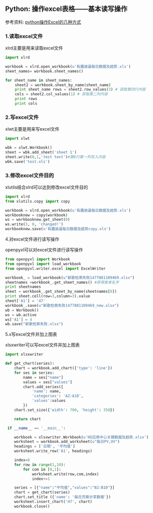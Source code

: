 ## Python: 操作excel表格——基本读写操作

参考资料: [python操作Excel的几种方式](https://www.cnblogs.com/lingwang3/p/6416023.html)

### 1.读取excel文件

xlrd主要是用来读取excel文件

```python
import xlrd

workbook = xlrd.open_workbook(u'有趣装逼每日数据及趋势.xls')
sheet_names= workbook.sheet_names()

for sheet_name in sheet_names:
　　 sheet2 = workbook.sheet_by_name(sheet_name)
　　 print sheet_name rows = sheet2.row_values(3) # 获取第四行内容
　　 cols = sheet2.col_values(1) # 获取第二列内容
　　 print rows
　　 print cols
```
 

### 2.写excel文件

xlwt主要是用来写excel文件

```python
import xlwt

wbk = xlwt.Workbook()
sheet = wbk.add_sheet('sheet 1')
sheet.write(0,1,'test text')#第0行第一列写入内容
wbk.save('test.xls')
```
 

### 3.修改excel文件目的

xlutils结合xlrd可以达到修改excel文件目的

```python
import xlrd
from xlutils.copy import copy

workbook = xlrd.open_workbook(u'有趣装逼每日数据及趋势.xls')
workbooknew = copy(workbook)
ws = workbooknew.get_sheet(0)
ws.write(3, 0, 'changed!')
workbooknew.save(u'有趣装逼每日数据及趋势copy.xls')
```

4.对excel文件进行读写操作

openpyxl可以对excel文件进行读写操作

```python
from openpyxl import Workbook
from openpyxl import load_workbook
from openpyxl.writer.excel import ExcelWriter 

workbook_ = load_workbook(u"新歌检索失败1477881109469.xlsx")
sheetnames =workbook_.get_sheet_names() #获得表单名字
print sheetnames
sheet = workbook_.get_sheet_by_name(sheetnames[0])
print sheet.cell(row=3,column=3).value
sheet['A1'] = '47' 
workbook_.save(u"新歌检索失败1477881109469_new.xlsx")  
wb = Workbook()
ws = wb.active
ws['A1'] = 4
wb.save("新歌检索失败.xlsx") 
```
     
5.x写excel文件并加上图表

xlsxwriter可以写excel文件并加上图表

```python
import xlsxwriter

def get_chart(series):
    chart = workbook.add_chart({'type': 'line'})
    for ses in series:
        name = ses["name"]
        values = ses["values"]
        chart.add_series({ 
            'name': name,
            'categories': 'A2:A10',
            'values':values
        })  
    chart.set_size({'width': 700, 'height': 350}) 

    return chart

 if __name__ == '__main__':

    workbook = xlsxwriter.Workbook(u'H5应用中心关键数据及趋势.xlsx') 
    worksheet = workbook.add_worksheet(u"每日PV,UV")
    headings = ['日期', '平均值']
    worksheet.write_row('A1', headings)

    index=0
    for row in range(1,10):
        for com in [0,1]:
            worksheet.write(row,com,index)
            index+=1  

    series = [{"name":"平均值","values":"B2:B10"}]
    chart = get_chart(series)
    chart.set_title ({'name': '每日页面分享数据'})  
    worksheet.insert_chart('H7', chart)
    workbook.close() 
```